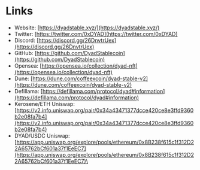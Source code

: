 # Links

* Website: [https://dyadstable.xyz/](https://dyadstable.xyz/)
* Twitter: [https://twitter.com/0xDYAD](https://twitter.com/0xDYAD)
* Discord: [https://discord.gg/26DnvtrUex](https://discord.gg/26DnvtrUex)
* GitHub: [https://github.com/DyadStablecoin](https://github.com/DyadStablecoin)
* Opensea: [https://opensea.io/collection/dyad-nft](https://opensea.io/collection/dyad-nft)
* Dune: [https://dune.com/coffeexcoin/dyad-stable-v2](https://dune.com/coffeexcoin/dyad-stable-v2)
* Defillama: [https://defillama.com/protocol/dyad#information](https://defillama.com/protocol/dyad#information)
* Kerosene/ETH Uniswap: [https://v2.info.uniswap.org/pair/0x34a43471377dcce420ce8e3ffd9360b2e08fa7b4](https://v2.info.uniswap.org/pair/0x34a43471377dcce420ce8e3ffd9360b2e08fa7b4)
* DYAD/USDC Uniswap: [https://app.uniswap.org/explore/pools/ethereum/0x8B238f615c1f312D22A65762bCf601a37f1EeEC7](https://app.uniswap.org/explore/pools/ethereum/0x8B238f615c1f312D22A65762bCf601a37f1EeEC7)\
